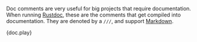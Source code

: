 Doc comments are very useful for big projects that require documentation. When
running [Rustdoc][1], these are the comments that get compiled into
documentation. They are denoted by a `///`, and support [Markdown][2].

{doc.play}

[1]: https://github.com/rust-lang/rust/blob/master/src/doc/rustdoc.md
[2]: https://en.wikipedia.org/wiki/Markdown
